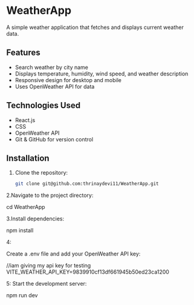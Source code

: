 # WeatherApp

A simple weather application that fetches and displays current weather data.

## Features

- Search weather by city name
- Displays temperature, humidity, wind speed, and weather description
- Responsive design for desktop and mobile
- Uses OpenWeather API for data

## Technologies Used

- React.js
- CSS
- OpenWeather API
- Git & GitHub for version control

## Installation

1. Clone the repository:

   ```bash
   git clone git@github.com:thrinaydevi11/WeatherApp.git
2.Navigate to the project directory:

cd WeatherApp

3.Install dependencies:

npm install

4: 

Create a .env file and add your OpenWeather API key:

//iam giving my api key for testing
VITE_WEATHER_API_KEY=9839910cf13df661945b50ed23ca1200

5: Start the development server:

npm run dev
